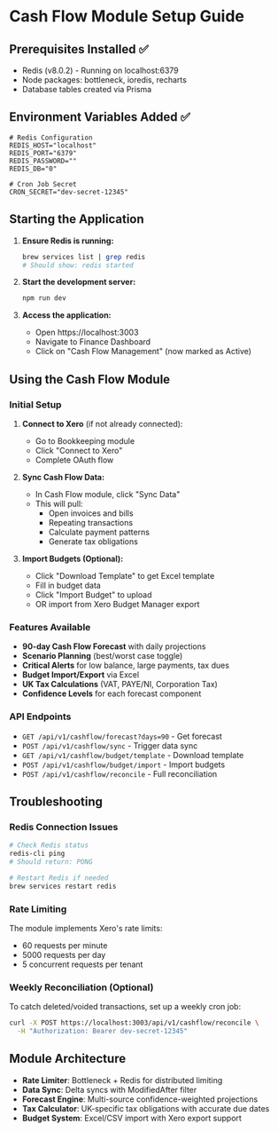 # Cash Flow Module Setup Guide

## Prerequisites Installed ✅
- Redis (v8.0.2) - Running on localhost:6379
- Node packages: bottleneck, ioredis, recharts
- Database tables created via Prisma

## Environment Variables Added ✅
```env
# Redis Configuration
REDIS_HOST="localhost"
REDIS_PORT="6379"
REDIS_PASSWORD=""
REDIS_DB="0"

# Cron Job Secret
CRON_SECRET="dev-secret-12345"
```

## Starting the Application

1. **Ensure Redis is running:**
   ```bash
   brew services list | grep redis
   # Should show: redis started
   ```

2. **Start the development server:**
   ```bash
   npm run dev
   ```

3. **Access the application:**
   - Open https://localhost:3003
   - Navigate to Finance Dashboard
   - Click on "Cash Flow Management" (now marked as Active)

## Using the Cash Flow Module

### Initial Setup
1. **Connect to Xero** (if not already connected):
   - Go to Bookkeeping module
   - Click "Connect to Xero"
   - Complete OAuth flow

2. **Sync Cash Flow Data:**
   - In Cash Flow module, click "Sync Data"
   - This will pull:
     - Open invoices and bills
     - Repeating transactions
     - Calculate payment patterns
     - Generate tax obligations

3. **Import Budgets (Optional):**
   - Click "Download Template" to get Excel template
   - Fill in budget data
   - Click "Import Budget" to upload
   - OR import from Xero Budget Manager export

### Features Available
- **90-day Cash Flow Forecast** with daily projections
- **Scenario Planning** (best/worst case toggle)
- **Critical Alerts** for low balance, large payments, tax dues
- **Budget Import/Export** via Excel
- **UK Tax Calculations** (VAT, PAYE/NI, Corporation Tax)
- **Confidence Levels** for each forecast component

### API Endpoints
- `GET /api/v1/cashflow/forecast?days=90` - Get forecast
- `POST /api/v1/cashflow/sync` - Trigger data sync
- `GET /api/v1/cashflow/budget/template` - Download template
- `POST /api/v1/cashflow/budget/import` - Import budgets
- `POST /api/v1/cashflow/reconcile` - Full reconciliation

## Troubleshooting

### Redis Connection Issues
```bash
# Check Redis status
redis-cli ping
# Should return: PONG

# Restart Redis if needed
brew services restart redis
```

### Rate Limiting
The module implements Xero's rate limits:
- 60 requests per minute
- 5000 requests per day
- 5 concurrent requests per tenant

### Weekly Reconciliation (Optional)
To catch deleted/voided transactions, set up a weekly cron job:
```bash
curl -X POST https://localhost:3003/api/v1/cashflow/reconcile \
  -H "Authorization: Bearer dev-secret-12345"
```

## Module Architecture
- **Rate Limiter**: Bottleneck + Redis for distributed limiting
- **Data Sync**: Delta syncs with ModifiedAfter filter
- **Forecast Engine**: Multi-source confidence-weighted projections
- **Tax Calculator**: UK-specific tax obligations with accurate due dates
- **Budget System**: Excel/CSV import with Xero export support